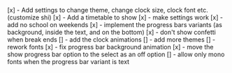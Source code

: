 [x] - Add settings to change theme, change clock size, clock font etc. (customize shi)
[x] - Add a timetable to show
[x] - make settings work
[x] - add no school on weekends
[x] - implement the progress bars variants (as background, inside the text, and on the bottom)
[x] - don't show confetti when break ends
[] - add the clock animations
[] - add more themes
[] - rework fonts
[x] - fix progress bar background animation
[x] - move the show progress bar option to the select as an off option
[] - allow only mono fonts when the progress bar variant is text
